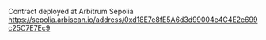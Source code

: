 Contract deployed at Arbitrum Sepolia https://sepolia.arbiscan.io/address/0xd18E7e8fE5A6d3d99004e4C4E2e699c25C7E7Ec9
